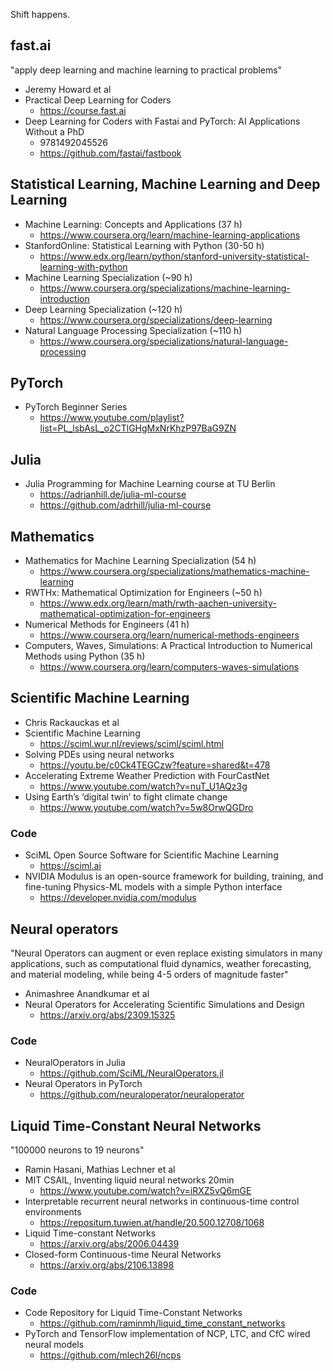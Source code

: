 Shift happens.

## fast.ai

"apply deep learning and machine learning to practical problems"

+ Jeremy Howard et al
+ Practical Deep Learning for Coders
  - https://course.fast.ai
+ Deep Learning for Coders with Fastai and PyTorch: AI Applications Without a PhD
  - 9781492045526
  - https://github.com/fastai/fastbook

## Statistical Learning, Machine Learning and Deep Learning

+ Machine Learning: Concepts and Applications (37 h)
  - https://www.coursera.org/learn/machine-learning-applications 
+ StanfordOnline: Statistical Learning with Python (30-50 h)
  - https://www.edx.org/learn/python/stanford-university-statistical-learning-with-python
+ Machine Learning Specialization (~90 h)
  - https://www.coursera.org/specializations/machine-learning-introduction 
+ Deep Learning Specialization (~120 h)
  - https://www.coursera.org/specializations/deep-learning
+ Natural Language Processing Specialization (~110 h)
  - https://www.coursera.org/specializations/natural-language-processing 

## PyTorch

+ PyTorch Beginner Series
  - https://www.youtube.com/playlist?list=PL_lsbAsL_o2CTlGHgMxNrKhzP97BaG9ZN

## Julia

+ Julia Programming for Machine Learning course at TU Berlin
  - https://adrianhill.de/julia-ml-course
  - https://github.com/adrhill/julia-ml-course

## Mathematics

+ Mathematics for Machine Learning Specialization (54 h)
  - https://www.coursera.org/specializations/mathematics-machine-learning
+ RWTHx: Mathematical Optimization for Engineers (~50 h)
  - https://www.edx.org/learn/math/rwth-aachen-university-mathematical-optimization-for-engineers
+ Numerical Methods for Engineers (41 h)
  - https://www.coursera.org/learn/numerical-methods-engineers
+ Computers, Waves, Simulations: A Practical Introduction to Numerical Methods using Python (35 h)
  - https://www.coursera.org/learn/computers-waves-simulations

## Scientific Machine Learning

+ Chris Rackauckas et al
+ Scientific Machine Learning
  - https://sciml.wur.nl/reviews/sciml/sciml.html
+ Solving PDEs using neural networks
  - https://youtu.be/c0Ck4TEGCzw?feature=shared&t=478
+ Accelerating Extreme Weather Prediction with FourCastNet
  - https://www.youtube.com/watch?v=nuT_U1AQz3g
+ Using Earth’s ‘digital twin’ to fight climate change
  - https://www.youtube.com/watch?v=5w8OrwQGDro

### Code

+ SciML Open Source Software for Scientific Machine Learning
  - https://sciml.ai
+ NVIDIA Modulus is an open-source framework for building, training, and fine-tuning Physics-ML models with a simple Python interface
  - https://developer.nvidia.com/modulus	



## Neural operators

"Neural Operators can augment or even replace existing simulators in many applications, such as computational fluid dynamics, weather forecasting, and material modeling, while being 4-5 orders of magnitude faster"

+ Animashree Anandkumar et al
+ Neural Operators for Accelerating Scientific Simulations and Design
  - https://arxiv.org/abs/2309.15325

### Code

+ NeuralOperators in Julia
  - https://github.com/SciML/NeuralOperators.jl
+ Neural Operators in PyTorch
  - https://github.com/neuraloperator/neuraloperator



## Liquid Time-Constant Neural Networks 

"100000 neurons to 19 neurons"

+ Ramin Hasani, Mathias Lechner et al
+ MIT CSAIL, Inventing liquid neural networks 20min
  - https://www.youtube.com/watch?v=iRXZ5vQ6mGE
+ Interpretable recurrent neural networks in continuous-time control environments
  - https://repositum.tuwien.at/handle/20.500.12708/1068 
+ Liquid Time-constant Networks
  - https://arxiv.org/abs/2006.04439 
+ Closed-form Continuous-time Neural Networks
  - https://arxiv.org/abs/2106.13898 

### Code

+ Code Repository for Liquid Time-Constant Networks
  - https://github.com/raminmh/liquid_time_constant_networks
+ PyTorch and TensorFlow implementation of NCP, LTC, and CfC wired neural models
  - https://github.com/mlech26l/ncps
